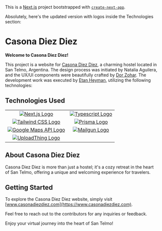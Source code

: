 This is a [Next.js](https://nextjs.org/) project bootstrapped with [`create-next-app`](https://github.com/vercel/next.js/tree/canary/packages/create-next-app).

Absolutely, here's the updated version with logos inside the Technologies section:

# Casona Diez Diez

**Welcome to Casona Diez Diez!**

This project is a website for [Casona Diez Diez](https://www.facebook.com/casonadiezdiez), a charming hostel located in San Telmo, Argentina. The design process was initiated by Natalia Aguilera, and the UX/UI components were beautifully crafted by [Dor Zohar](https://www.linkedin.com/in/productdz/). The development work was executed by [Etan Heyman](https://www.linkedin.com/in/etanheyman/), utilizing the following technologies:

## Technologies Used

|      |      |
| :--: | :--: |
|[![Next.js Logo](https://nextjs.org/favicon.ico)](https://nextjs.org/) | [![Typescript Logo](https://www.typescriptlang.org/favicon-32x32.png?v=8944a05a8b601855de116c8a56d3b3ae)](https://www.typescriptlang.org/) |
|                 [![Tailwind CSS Logo](https://tailwindcss.com/favicons/favicon-32x32.png?v=3)](https://tailwindcss.com/)                 |                          [![Prisma Logo](https://www.prisma.io/images/favicon-32x32.png)](https://www.prisma.io/)                          |
| [![Google Maps API Logo](https://www.google.com/images/branding/product/ico/maps15_bnuw3a_32dp.ico)](https://developers.google.com/maps) |                                               [![Mailgun Logo](https://www.mailgun.com/favicon.ico)](https://www.mailgun.com/)                                               |
| [![UploadThing Logo](https://uploadthing.com/favicon.ico)](https://uploadthing.com/)                           |

## About Casona Diez Diez

Casona Diez Diez is more than just a hostel; it's a cozy retreat in the heart of San Telmo, offering a unique and welcoming experience for travelers.

## Getting Started

To explore the Casona Diez Diez website, simply visit [www.casonadiezdiez.com](https://www.casonadiezdiez.com).

Feel free to reach out to the contributors for any inquiries or feedback.



Enjoy your virtual journey into the heart of San Telmo!
